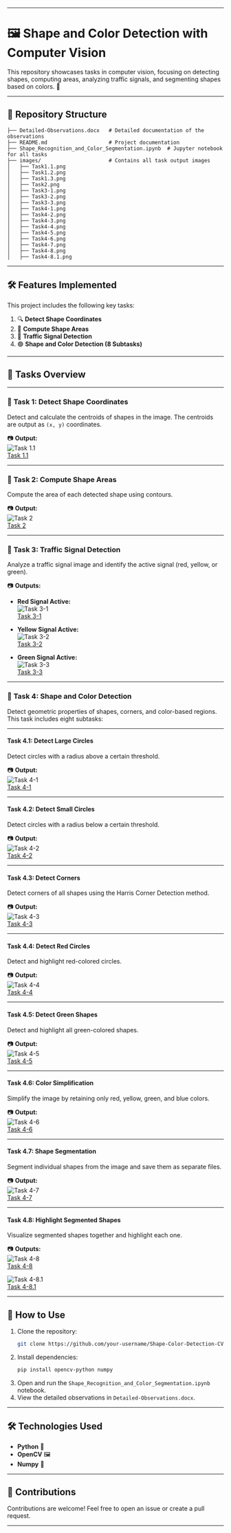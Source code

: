 
---

# 🖼️ **Shape and Color Detection with Computer Vision**

This repository showcases tasks in computer vision, focusing on detecting shapes, computing areas, analyzing traffic signals, and segmenting shapes based on colors. 🚀

---

## 📂 **Repository Structure**

```plaintext
├── Detailed-Observations.docx   # Detailed documentation of the observations
├── README.md                    # Project documentation
├── Shape_Recognition_and_Color_Segmentation.ipynb  # Jupyter notebook for all tasks
├── images/                      # Contains all task output images
│   ├── Task1.1.png
│   ├── Task1.2.png
│   ├── Task1.3.png
│   ├── Task2.png
│   ├── Task3-1.png
│   ├── Task3-2.png
│   ├── Task3-3.png
│   ├── Task4-1.png
│   ├── Task4-2.png
│   ├── Task4-3.png
│   ├── Task4-4.png
│   ├── Task4-5.png
│   ├── Task4-6.png
│   ├── Task4-7.png
│   ├── Task4-8.png
│   ├── Task4-8.1.png
```

---

## 🛠️ **Features Implemented**

This project includes the following key tasks:

1. 🔍 **Detect Shape Coordinates**  
2. 📐 **Compute Shape Areas**  
3. 🚦 **Traffic Signal Detection**  
4. 🟢 **Shape and Color Detection (8 Subtasks)**  

---

## 📖 **Tasks Overview**

---

### 📝 **Task 1: Detect Shape Coordinates**  
Detect and calculate the centroids of shapes in the image. The centroids are output as `(x, y)` coordinates.  

📷 **Output:**  
![Task 1.1](images/Task1.1.png)  
[Task 1.1](images/Task1.1.png)  

---

### 📝 **Task 2: Compute Shape Areas**  
Compute the area of each detected shape using contours.  

📷 **Output:**  
![Task 2](images/Task2.png)  
[Task 2](images/Task2.png)  

---

### 📝 **Task 3: Traffic Signal Detection**  
Analyze a traffic signal image and identify the active signal (red, yellow, or green).  

📷 **Outputs:**  
- **Red Signal Active:**  
  ![Task 3-1](images/Task3-1.png)  
  [Task 3-1](images/Task3-1.png)  

- **Yellow Signal Active:**  
  ![Task 3-2](images/Task3-2.png)  
  [Task 3-2](images/Task3-2.png)  

- **Green Signal Active:**  
  ![Task 3-3](images/Task3-3.png)  
  [Task 3-3](images/Task3-3.png)  

---

### 📝 **Task 4: Shape and Color Detection**  
Detect geometric properties of shapes, corners, and color-based regions. This task includes eight subtasks:  

---

#### **Task 4.1: Detect Large Circles**  
Detect circles with a radius above a certain threshold.  

📷 **Output:**  
![Task 4-1](images/Task4-1.png)  
[Task 4-1](images/Task4-1.png)  

---

#### **Task 4.2: Detect Small Circles**  
Detect circles with a radius below a certain threshold.  

📷 **Output:**  
![Task 4-2](images/Task4-2.png)  
[Task 4-2](images/Task4-2.png)  

---

#### **Task 4.3: Detect Corners**  
Detect corners of all shapes using the Harris Corner Detection method.  

📷 **Output:**  
![Task 4-3](images/Task4-3.png)  
[Task 4-3](images/Task4-3.png)  

---

#### **Task 4.4: Detect Red Circles**  
Detect and highlight red-colored circles.  

📷 **Output:**  
![Task 4-4](images/Task4-4.png)  
[Task 4-4](images/Task4-4.png)  

---

#### **Task 4.5: Detect Green Shapes**  
Detect and highlight all green-colored shapes.  

📷 **Output:**  
![Task 4-5](images/Task4-5.png)  
[Task 4-5](images/Task4-5.png)  

---

#### **Task 4.6: Color Simplification**  
Simplify the image by retaining only red, yellow, green, and blue colors.  

📷 **Output:**  
![Task 4-6](images/Task4-6.png)  
[Task 4-6](images/Task4-6.png)  

---

#### **Task 4.7: Shape Segmentation**  
Segment individual shapes from the image and save them as separate files.  

📷 **Output:**  
![Task 4-7](images/Task4-7.png)  
[Task 4-7](images/Task4-7.png)  

---

#### **Task 4.8: Highlight Segmented Shapes**  
Visualize segmented shapes together and highlight each one.  

📷 **Outputs:**  
![Task 4-8](images/Task4-8.png)  
[Task 4-8](images/Task4-8.png)  

![Task 4-8.1](images/Task4-8.1.png)  
[Task 4-8.1](images/Task4-8.1.png)  

---

## 🚀 **How to Use**

1. Clone the repository:  
   ```bash
   git clone https://github.com/your-username/Shape-Color-Detection-CV.git
   ```
2. Install dependencies:  
   ```bash
   pip install opencv-python numpy
   ```
3. Open and run the `Shape_Recognition_and_Color_Segmentation.ipynb` notebook.  
4. View the detailed observations in `Detailed-Observations.docx`.

---

## 🛠️ **Technologies Used**
- **Python** 🐍  
- **OpenCV** 🖼️  
- **Numpy** 🔢  

---

## 🙌 **Contributions**  
Contributions are welcome! Feel free to open an issue or create a pull request.  

---
